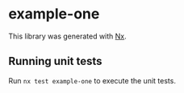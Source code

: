 # example-one

This library was generated with [Nx](https://nx.dev).

## Running unit tests

Run `nx test example-one` to execute the unit tests.
